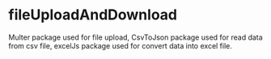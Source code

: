 # fileUploadAndDownload
Multer package used for file upload,
CsvToJson package used for read data from csv file,
excelJs package used for convert data into excel file.
